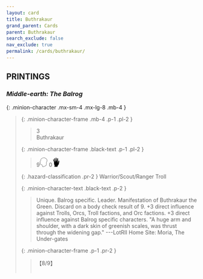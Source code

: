 ```yaml
---
layout: card
title: Buthrakaur
grand_parent: Cards
parent: Buthrakaur
search_exclude: false
nav_exclude: true
permalink: /cards/buthrakaur/
---
```


## PRINTINGS


### _Middle-earth: The Balrog_

{: .minion-character .mx-sm-4 .mx-lg-8 .mb-4 }
> {: .minion-character-frame .mb-4 .p-1 .pl-2 }
> > <div class="hazard-mp">3</div>
> > <div class="card-name">Buthrakaur</div>
>
> {: .minion-character-frame .black-text .p-1 .pl-2 }
> > 9![](/assets/images/mind.svg) 0![](/assets/images/di.svg)
>
> {: .hazard-classification .pr-2 }
> Warrior/Scout/Ranger Troll
>
> {: .minion-character-text .black-text .p-2 }
> > Unique. Balrog specific. Leader. Manifestation of Buthrakaur the Green. Discard on a body check result of 9. +3 direct influence against Trolls, Orcs, Troll factions, and Orc factions. +3 direct influence against Balrog specific characters.   "A huge arm and shoulder, with a dark skin of greenish scales, was thrust through the widening gap." ---LotRII  Home Site: Moria, The Under-gates 
>
> {: .minion-character-frame .p-1 .pr-2 }
> > <div class="card-shield">【8/9】</div>
> > <div class="card-corruption-white">&nbsp;</div>
